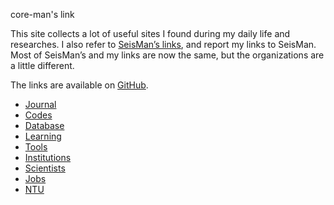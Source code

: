 
core-man's link

This site collects a lot of useful sites I found during my daily life and researches. I also refer to [SeisMan’s links](https://link.seisman.info/), and report my links to SeisMan. Most of SeisMan’s and my links are now the same, but the organizations are a little different.

The links are available on [GitHub](https://github.com/core-man/link).

- [Journal](content/post/journals/index.md)
- [Codes](content/post/codes/index.md)
- [Database](content/post/database/index.md)
- [Learning](content/post/learning/index.md)
- [Tools](content/post/tools/index.md)
- [Institutions](content/post/institutions/index.md)
- [Scientists](content/post/scientists/index.md)
- [Jobs](content/post/jobs/index.md)
- [NTU](content/post/ntu/index.md)

